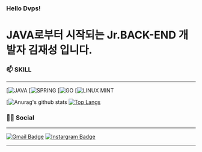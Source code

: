 ### Hello Dvps! 


# JAVA로부터 시작되는 Jr.BACK-END 개발자 김재성 입니다.


### 📫 SKILL

---------------------------------------

[![JAVA](https://img.shields.io/badge/Java-ED8B00?style=for-the-badge&logo=java&logoColor=white)
[![SPRING](https://img.shields.io/badge/Spring-6DB33F?style=for-the-badge&logo=spring&logoColor=white)
[![GO](https://img.shields.io/badge/Go-00ADD8?style=for-the-badge&logo=go&logoColor=white)
[![LINUX MINT](https://img.shields.io/badge/Linux_Mint-87CF3E?style=for-the-badge&logo=linux-mint&logoColor=whit)

[![Anurag's github stats](https://github-readme-stats.vercel.app/api?username=KIM-JS-95)
[![Top Langs](https://github-readme-stats.vercel.app/api/top-langs/?username=KIM-JS-95&layout=compact)](https://github.com/anuraghazra/github-readme-stats)
 
 ### 👨👩 Social
 
 ---------------------------------------
 
 [![Gmail Badge](https://img.shields.io/badge/Gmail-D14836?style=for-the-badge&logo=gmail&logoColor=white&link=mailto:snugyun01@gmail.com)](mailto:baugh248730@gmail.com)
 [![Instargram Badge](https://img.shields.io/badge/Instagram-E4405F?style=for-the-badge&logo=instagram&logoColor=white&link=https://www.instagram.com/k.jasoooon/)](https://www.instagram.com/k.jasoooon/)

 
 ---------------------------------------
 
<!--
**KIM-JS-95/KIM-JS-95** is a ✨ _special_ ✨ repository because its `README.md` (this file) appears on your GitHub profile.

Here are some ideas to get you started:

- 🔭 I’m currently working on ...
- 🌱 I’m currently learning ...
- 👯 I’m looking to collaborate on ...
- 🤔 I’m looking for help with ...
- 💬 Ask me about ...
- 📫 How to reach me: ...
- 😄 Pronouns: ...
- ⚡ Fun fact: ...
-->

